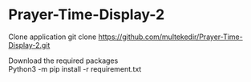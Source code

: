 # Prayer-Time-Display-2

Clone application 
  git clone https://github.com/multekedir/Prayer-Time-Display-2.git
  
Download the required packages  
  Python3 -m pip install -r requirement.txt
  



